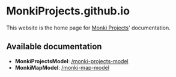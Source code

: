 # MonkiProjects.github.io

This website is the home page for [Monki Projects](http://monkiprojects.com)' documentation.

## Available documentation

- **MonkiProjectsModel**: [/monki-projects-model](https://monkiprojects.github.io/monki-projects-model/)
- **MonkiMapModel**: [/monki-map-model](https://monkiprojects.github.io/monki-map-model/)
